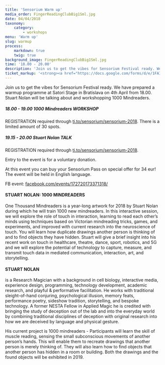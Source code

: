 ```yaml
---
title: 'Sensorium Warm up'
media_order: FingerReadingClubBig1Sml.jpg
date: 04/04/2018
taxonomy:
    category:
        - workshops
menu: 'Warm up'
slug: warmup
process:
    markdown: true
    twig: true
background_image: FingerReadingClubBig1Sml.jpg
time: '18.00 - 20.00'
description: 'Join us to get the vibes for Sensorium Festival ready. We have prepared a warmup programme at Satori Stage on 4th April from 18.00. Stuart Nolan will be talking about and workshopping 1000 Mindreaders.'
ticket_markup: '<strong><a href="https://docs.google.com/forms/d/e/1FAIpQLSc9pu-_210JGZ7mMPUwp8d9gHfpW-0qEWpMaQF5vSEstqdOzA/viewform" target="_blank">Register</a></strong>'
---
```


Join us to get the vibes for Sensorium Festival ready. We have prepared a warmup programme at Satori Stage in Bratislava on 4th April from 18.00. Stuart Nolan will be talking about and workshopping 1000 Mindreaders.

##### 18.00 - 19.00 1000 Mindreaders WORKSHOP 

REGISTRATION required through [ti.to/sensorium/sensorium-2018](https://ti.to/sensorium/sensorium-2018). There is a limited amount of 30 spots.

##### 19.15 - 20.00 Stuart Nolan TALK

REGISTRATION required through [ti.to/sensorium/sensorium-2018](https://ti.to/sensorium/sensorium-2018). 

Entry to the event is for a voluntary donation.

At this event you can buy your Sensorium Pass on special offer for 34 eur!
The event will be held in English language.

FB event: [facebook.com/events/172720173371318/](https://www.facebook.com/events/172720173371318/)

#### STUART NOLAN: 1000 MINDREADERS

One Thousand Mindreaders is a year-long artwork for 2018 by Stuart Nolan during which he will train 1000 new mindreaders. In this interactive session, we will explore the role of touch in interaction, learning to read each other’s minds using techniques based on Victorian mindreading tricks, games, and experiments, and improved with current research into the neuroscience of touch. You will learn how duplicate drawings another person is thinking of and to find objects they have hidden. Stuart will give a brief insight into his recent work on touch in healthcare, theatre, dance, sport, robotics, and 5G and we will explore the potential of technology to capture, measure, and transmit touch data in mediated communication, interaction, art, and storytelling. 

#### STUART NOLAN

is a Research Magician with a background in cell biology, interactive media, experience design, programming, technology development, academic research, and playful & performative facilitation. He works with traditional sleight-of-hand conjuring, psychological illusion, memory feats, performance poetry, sideshow tradition, storytelling, and bespoke technology. A former NESTA Fellow in Applied Magic he is credited with bringing the study of deception out of the lab and into the everyday world by combining traditional disciplines of deception with original research into how we are deceived by language and physical gesture.

His current project is 1000 mindreaders - Participants will learn the skill of muscle reading, sensing the small subconscious movements of another person’s hands. This will enable them to recreate drawings that another person is merely thinking of. They will also learn how to find objects that another person has hidden in a room or building. Both the drawings and the found objects will be exhibited in 2019.